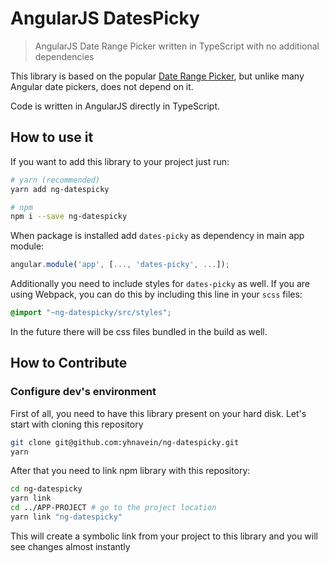 # AngularJS DatesPicky

> AngularJS Date Range Picker written in TypeScript with no additional dependencies

This library is based on the popular [Date Range Picker](http://www.daterangepicker.com/), but unlike many Angular date pickers, does not depend on it.

Code is written in AngularJS directly in TypeScript.

## How to use it

If you want to add this library to your project just run:

```sh
# yarn (recommended)
yarn add ng-datespicky

# npm
npm i --save ng-datespicky
```

When package is installed add `dates-picky` as dependency in main app module:

```js
angular.module('app', [..., 'dates-picky', ...]);
```

Additionally you need to include styles for `dates-picky` as well. If you are using Webpack, you can do this by including this line in your `scss` files:

```scss
@import "~ng-datespicky/src/styles";
```

In the future there will be css files bundled in the build as well.

## How to Contribute

### Configure dev's environment

First of all, you need to have this library present on your hard disk. Let's start with cloning this repository

```sh
git clone git@github.com:yhnavein/ng-datespicky.git
yarn
```

After that you need to link npm library with this repository:

```sh
cd ng-datespicky
yarn link
cd ../APP-PROJECT # go to the project location
yarn link "ng-datespicky"
```

This will create a symbolic link from your project to this library and you will see changes almost instantly
